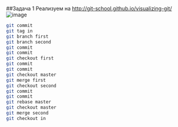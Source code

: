 ##Задача 1
Реализуем на http://git-school.github.io/visualizing-git/
![image](https://github.com/user-attachments/assets/1b0c7f9d-d7ed-4ccd-9a48-73aeb5937e3b)
```bash
git commit
git tag in
git branch first
git branch second
git commit
git commit
git checkout first
git commit
git commit
git checkout master
git merge first
git checkout second
git commit
git commit
git rebase master
git checkout master
git merge second
git checkout in
```
